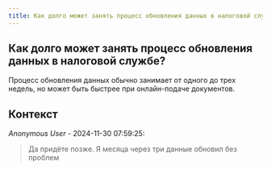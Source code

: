 ```yaml
---
title: Как долго может занять процесс обновления данных в налоговой службе?
---
```


## Как долго может занять процесс обновления данных в налоговой службе?

Процесс обновления данных обычно занимает от одного до трех недель, но может быть быстрее при онлайн-подаче документов.

## Контекст

_Anonymous User_ - 2024-11-30 07:59:25:

> Да придёте позже. Я месяца через три данные обновил без проблем
